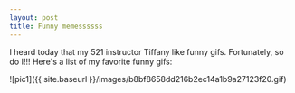 ```yaml
---
layout: post
title: Funny memessssss
---
```


I heard today that my 521 instructor Tiffany like funny gifs. Fortunately, so do I!!! Here's a list of my favorite funny gifs:

![pic1]({{ site.baseurl }}/images/b8bf8658dd216b2ec14a1b9a27123f20.gif)
